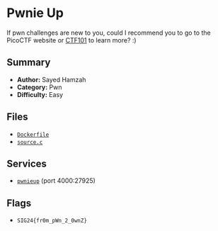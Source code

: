# Pwnie Up

If pwn challenges are new to you, could I recommend you to go to the PicoCTF website or [CTF101](https://ctf101.org/binary-exploitation/overview/) to learn more? :)

## Summary
- **Author:** Sayed Hamzah
- **Category:** Pwn
- **Difficulty:** Easy

## Files
- [`Dockerfile`](./dist/Dockerfile)
- [`source.c`](./dist/source.c)

## Services
- [`pwnieup`](./service) (port 4000:27925)

## Flags
- `SIG24{fr0m_pWn_2_0wnZ}`
